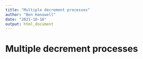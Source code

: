 ```yaml
---
title: "Multiple decrement processes"
author: "Ben Hanowell"
date: "2021-10-16"
output: html_document
---
```

# Multiple decrement processes
